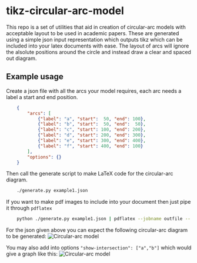 tikz-circular-arc-model
=======================

This repo is a set of utilities that aid in creation of circular-arc models with acceptable layout to be used in academic papers. These are generated using a simple json input representation which outputs tikz which can be included into your latex documents with ease. The layout of arcs will ignore the alsolute positions around the circle and instead draw a clear and spaced out diagram.

Example usage
-------------

Create a json file with all the arcs your model requires, each arc needs a label a start and end position.

```json
	{
		"arcs": [
			{"label": "a", "start":  50, "end": 100},
			{"label": "b", "start":  50, "end":  50},
			{"label": "c", "start": 100, "end": 200},
			{"label": "d", "start": 200, "end": 300},
			{"label": "e", "start": 300, "end": 400},
			{"label": "f", "start": 400, "end": 100}
		],
		"options": {}
	}
```

Then call the generate script to make LaTeX code for the circular-arc diagram.

```bash
	./generate.py example1.json
```

If you want to make pdf images to include into your document then just pipe it through `pdflatex`

```bash
	python ./generate.py example1.json | pdflatex --jobname outfile --
```

For the json given above you can expect the following circular-arc diagram to be generated:
![Circular-arc model](https://raw.github.com/Ignition/tikz-circular-arc-model/master/example1.png)

You may also add into options `"show-intersection": ["a","b"]` which would give a graph like this:
![Circular-arc model](https://raw.github.com/Ignition/tikz-circular-arc-model/master/example2.png)

